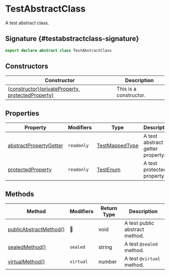 # TestAbstractClass

A test abstract class.

## Signature {#testabstractclass-signature}

```typescript
export declare abstract class TestAbstractClass 
```

## Constructors

|  Constructor | Description |
|  --- | --- |
|  [(constructor)(privateProperty, protectedProperty)](docs/simple-suite-test/testabstractclass-_constructor_-constructor) | This is a constructor. |

## Properties

|  Property | Modifiers | Type | Description |
|  --- | --- | --- | --- |
|  [abstractPropertyGetter](docs/simple-suite-test/testabstractclass-abstractpropertygetter-property) | <code>readonly</code> | [TestMappedType](docs/simple-suite-test/testmappedtype-typealias) | A test abstract getter property. |
|  [protectedProperty](docs/simple-suite-test/testabstractclass-protectedproperty-property) | <code>readonly</code> | [TestEnum](docs/simple-suite-test/testenum-enum) | A test protected property. |

## Methods

|  Method | Modifiers | Return Type | Description |
|  --- | --- | --- | --- |
|  [publicAbstractMethod()](docs/simple-suite-test/testabstractclass-publicabstractmethod-method) | 📝 | void | A test public abstract method. |
|  [sealedMethod()](docs/simple-suite-test/testabstractclass-sealedmethod-method) | <code>sealed</code> | string | A test <code>@sealed</code> method. |
|  [virtualMethod()](docs/simple-suite-test/testabstractclass-virtualmethod-method) | <code>virtual</code> | number | A test <code>@virtual</code> method. |